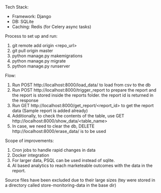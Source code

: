 Tech Stack:
- Framework: Django
- DB: SQLite
- Caching: Redis (for Celery async tasks)

Process to set up and run:
1. git remote add origin <repo_url>
2. git pull origin master
3. python manage.py makemigrations
4. python manage.py migrate
5. python manage.py runserver

Flow:
1. Run POST http://localhost:8000/load_data/ to load from csv to the db
2. Run POST http://localhost:8000/trigger_report to prepare the report and the report is stored inside the reports folder. the report id is returned in the response
3. Run GET http://localhost:8000/get_report/<report_id> to get the report data (Sample report is added already)
4. Additionally, to check the contents of the table, use GET http://localhost:8000/show_data/<table_name> 
5. In case, we need to clear the db, DELETE http://localhost:8000/erase_data/ is to be used

Scope of improvements:
1. Cron jobs to handle rapid changes in data
2. Docker integration
3. For larger data, PSQL can be used instead of sqlite.
4. AI based analytics to reach marketeable outcomes with the data in the report.

Source files have been excluded due to their large sizes (tey were stored in a directory called store-monitoring-data in the base dir)
